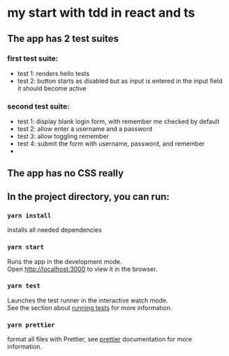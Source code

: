 # my start with tdd in react and ts
## The app has 2 test suites

### first test suite: 
* test 1: renders hello tests
* test 2: button starts as disabled but as input is entered in the input field it should become active 

### second test suite:
* test 1: display blank login form, with remember me checked by default
* test 2: allow enter a username and a password
* test 3: allow toggling remember
* test 4: submit the form with username, password, and remember
* 
## The app has no CSS really

## In the project directory, you can run:

### `yarn install`
Installs all needed dependencies
### `yarn start`
Runs the app in the development mode.\
Open [http://localhost:3000](http://localhost:3000) to view it in the browser.

### `yarn test`
Launches the test runner in the interactive watch mode.\
See the section about [running tests](https://facebook.github.io/create-react-app/docs/running-tests) for more information.

### `yarn prettier`

format all files with Prettier, see [prettier](https://prettier.io/docs/en/install.html) documentation for more information.
